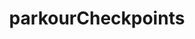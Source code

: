 ---
title: parkourCheckpoints
api:
  file: scyted-tv-api.json
  operationId: get_simplynetworkscoreboardsparkour_checkpoints
deprecated: false
hidden: false
link:
  new_tab: false
metadata:
  robots: index
---
